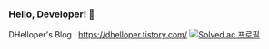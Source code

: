 ### Hello, Developer! 👋
DHelloper's Blog : https://dhelloper.tistory.com/
[![Solved.ac
프로필](http://mazassumnida.wtf/api/v2/generate_badge?boj=dnflswkddn)](https://solved.ac/dnflswkddn)
<!--
**DohyeongJeong/DohyeongJeong** is a ✨ _special_ ✨ repository because its `README.md` (this file) appears on your GitHub profile.



Here are some ideas to get you started:

- 🔭 I’m currently working on ...
- 🌱 I’m currently learning ...
- 👯 I’m looking to collaborate on ...
- 🤔 I’m looking for help with ...
- 💬 Ask me about ...
- 📫 How to reach me: ...
- 😄 Pronouns: ...
- ⚡ Fun fact: ...
-->
